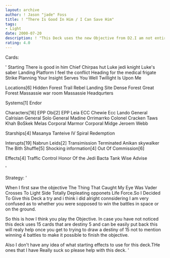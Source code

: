```yaml
---
layout: archive
author: ! Jason "jade" Foss
title: ! "There Is Good In Him / I Can Save Him"
tags:
- Light
date: 2000-07-20
description: ! "This Deck uses the new Objective from D2.I am not entirely sure what the best way to play this is so i tried a high destiny Ground deck first.Please tell me What cards to put in and what to take out."
rating: 4.0
---
```

Cards: 

'
Starting
There is good in him
Chief Chirpas hut
Luke jedi knight
Luke's saber
Landing Platform
I feel the conflict
Heading for the medical frigate
Strike Planning
Your Insight Serves You Well
Twillight Is Upon Me

Locations[6]
Hidden Forest Trail
Rebel Landing Site
Dense Forest
Great Forest
Massassie war room
Massassie Headqurters

Systems[1]
Endor

Characters[16]
EPP Obi[2]
EPP Leia
ECC Chewie
Ecc Lando
General Calrisian
General Solo
General Madine
Orrimarrko
Colonel Cracken
Taws Khah
BoSkek
Melas
Corporal Marmor
Corporal Midge
Jeroem Webb

Starships[4]
Masanya
Tanteive IV
Spiral
Redemption

Interupts[19]
Nabrun Leids[2]
Transimission Terminated
Anikan skywalker
The Bith Shuffle[5]
Shocking information[4]
Out Of Commission[6]

Effects[4]
Traffic Control
Honor Of the Jedi
Bacta Tank
Wise Advise










'

Strategy: '

When I first saw the objective The Thing That Caught My Eye Was Vader Crosses To Light Side Totally Depleating opponets Life Force.So I Decided To Give this Deck a try and i think i did alright connsidering I am very confused as to whether you were sopposed to win the battles in space or on the ground.

So this is how I think you play the Objective.
In case you have not noticed this deck uses 15 cards that are destiny 5 and can be easily put back this will realy help once you get to trying to draw a destiny of 15 not to mention winning 4 battles to make it possible to finish the objective.

Also I don't have any idea of what starting effects to use for this deck.THe ones that I have Really suck so please help with this deck. '